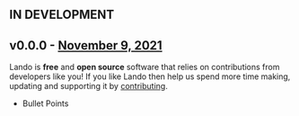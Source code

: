 ## IN DEVELOPMENT

## v0.0.0 - [November 9, 2021](https://github.com/lando/docs/releases/tag/v0.0.0)

Lando is **free** and **open source** software that relies on contributions from developers like you! If you like Lando then help us spend more time making, updating and supporting it by [contributing](https://github.com/sponsors/lando).

* Bullet Points
